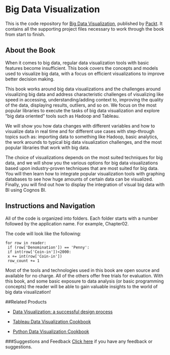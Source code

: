 # Big Data Visualization

This is the code repository for [Big Data Visualization](https://www.packtpub.com/big-data-and-business-intelligence/big-data-visualization?utm_source=github&utm_medium=repository&utm_campaign=9781785281945), published by [Packt](https://www.packtpub.com/?utm_source=github). It contains all the supporting project files necessary to work through the book from start to finish.

## About the Book
When it comes to big data, regular data visualization tools with basic features become insufficient. This book covers the concepts and models used to visualize big data, with a focus on efficient visualizations to improve better decision making.

This book works around big data visualizations and the challenges around visualizing big data and address characteristic challenges of visualizing like speed in accessing, understanding/adding context to, improving the quality of the data, displaying results, outliers, and so on. We focus on the most popular libraries to execute the tasks of big data visualization and explore “big data oriented” tools such as Hadoop and Tableau.

We will show you how data changes with different variables and how to visualize data in real time and for different use cases with step-through topics such as: importing data to something like Hadoop, basic analytics, the work arounds to typical big data visualization challenges, and the most popular libraries that work with big data.

The choice of visualizations depends on the most suited techniques for big data, and we will show you the various options for big data visualizations based upon industry-proven techniques that are most suited for big data. You will then learn how to integrate popular visualization tools with graphing databases to see how huge amounts of certain data can be visualized. Finally, you will find out how to display the integration of visual big data with BI using Cognos BI.

## Instructions and Navigation
All of the code is organized into folders. Each folder starts with a number followed by the application name. For example, Chapter02.

The code will look like the following:
```
for row in reader:
 if (row['Denomination']) == 'Penny':
 if int(row['Coin-in'])<2000:
 x += int(row['Coin-in'])
 row_count += 1
```

Most of the tools and technologies used in this book are open source and available for no
charge. All of the others offer free trials for evaluation. With this book, and some basic
exposure to data analysis (or basic programming concepts) the reader will be able to gain
valuable insights to the world of big data visualization!


##Related Products
* [Data Visualization: a successful design process](https://www.packtpub.com/big-data-and-business-intelligence/data-visualization-successful-design-process?utm_source=github&utm_medium=repository&utm_campaign=9781849693462)

* [Tableau Data Visualization Cookbook](https://www.packtpub.com/big-data-and-business-intelligence/tableau-data-visualization-cookbook?utm_source=github&utm_medium=repository&utm_campaign=9781849689786)

* [Python Data Visualization Cookbook](https://www.packtpub.com/big-data-and-business-intelligence/python-data-visualization-cookbook?utm_source=github&utm_medium=repository&utm_campaign=9781782163367)

###Suggestions and Feedback
[Click here](https://docs.google.com/forms/d/e/1FAIpQLSe5qwunkGf6PUvzPirPDtuy1Du5Rlzew23UBp2S-P3wB-GcwQ/viewform) if you have any feedback or suggestions.
